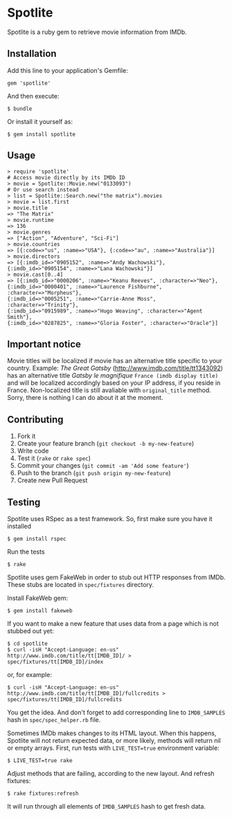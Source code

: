 # Spotlite

Spotlite is a ruby gem to retrieve movie information from IMDb.

## Installation

Add this line to your application's Gemfile:

    gem 'spotlite'

And then execute:

    $ bundle

Or install it yourself as:

    $ gem install spotlite

## Usage

    > require 'spotlite'
    # Access movie directly by its IMDb ID
    > movie = Spotlite::Movie.new("0133093")
    # Or use search instead
    > list = Spotlite::Search.new("the matrix").movies
    > movie = list.first
    > movie.title
    => "The Matrix"
    > movie.runtime
    => 136
    > movie.genres
    => ["Action", "Adventure", "Sci-Fi"]
    > movie.countries
    => [{:code=>"us", :name=>"USA"}, {:code=>"au", :name=>"Australia"}]
    > movie.directors
    => [{:imdb_id=>"0905152", :name=>"Andy Wachowski"},
    {:imdb_id=>"0905154", :name=>"Lana Wachowski"}]
    > movie.cast[0..4]
    => [{:imdb_id=>"0000206", :name=>"Keanu Reeves", :character=>"Neo"},
    {:imdb_id=>"0000401", :name=>"Laurence Fishburne", :character=>"Morpheus"},
    {:imdb_id=>"0005251", :name=>"Carrie-Anne Moss", :character=>"Trinity"},
    {:imdb_id=>"0915989", :name=>"Hugo Weaving", :character=>"Agent Smith"},
    {:imdb_id=>"0287825", :name=>"Gloria Foster", :character=>"Oracle"}]

## Important notice

Movie titles will be localized if movie has an alternative title specific to your country.
Example: _The Great Gatsby_ (http://www.imdb.com/title/tt1343092) has an alternative title _Gatsby le magnifique_ `France (imdb display title)` and will be localized accordingly based on your IP address, if you reside in France. Non-localized title is still avaliable with `original_title` method.
Sorry, there is nothing I can do about it at the moment.

## Contributing

1. Fork it
2. Create your feature branch (`git checkout -b my-new-feature`)
3. Write code
4. Test it (`rake` or `rake spec`)
5. Commit your changes (`git commit -am 'Add some feature'`)
6. Push to the branch (`git push origin my-new-feature`)
7. Create new Pull Request

## Testing

Spotlite uses RSpec as a test framework. So, first make sure you have it installed

    $ gem install rspec
    
Run the tests

    $ rake
    
Spotlite uses gem FakeWeb in order to stub out HTTP responses from IMDb. These
stubs are located in `spec/fixtures` directory.

Install FakeWeb gem:

    $ gem install fakeweb

If you want to make a new feature that uses data from a page which is not stubbed out yet:

    $ cd spotlite
    $ curl -isH "Accept-Language: en-us" http://www.imdb.com/title/tt[IMDB_ID]/ > spec/fixtures/tt[IMDB_ID]/index
    
or, for example:

    $ curl -isH "Accept-Language: en-us" http://www.imdb.com/title/tt[IMDB_ID]/fullcredits > spec/fixtures/tt[IMDB_ID]/fullcredits

You get the idea. And don't forget to add corresponding line to `IMDB_SAMPLES`
hash in `spec/spec_helper.rb` file.

Sometimes IMDb makes changes to its HTML layout. When this happens, Spotlite will not return
expected data, or more likely, methods will return nil or empty arrays.
First, run tests with `LIVE_TEST=true` environment variable:

    $ LIVE_TEST=true rake
   
Adjust methods that are failing, according to the new layout. And refresh fixtures:

    $ rake fixtures:refresh

It will run through all elements of `IMDB_SAMPLES` hash to get fresh data.
